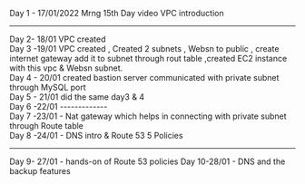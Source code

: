 Day 1 - 17/01/2022 Mrng 15th Day video VPC introduction <br>
<hr>
Day 2- 18/01 VPC created <br>
Day 3 -19/01 VPC created , Created 2 subnets , Websn to public , create internet gateway add it to subnet through rout table ,created EC2 instance with this vpc & Websn subnet.<br>
Day 4 - 20/01 created bastion server communicated with private subnet through MySQL port <br>
Day 5 - 21/01 did the same day3 & 4 <br>
Day 6 -22/01 ------------- <br>
Day 7 -23/01 - Nat gateway which helps in connecting with private subnet through Route table <br>
Day 8 -24/01 - DNS intro & Route 53 5 Policies
<Hr>
Day 9- 27/01 - hands-on of Route 53 policies
Day 10-28/01 - DNS and the backup features

